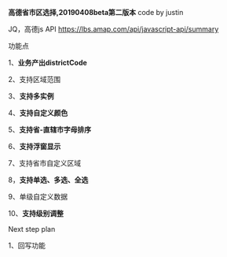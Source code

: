 **高德省市区选择,20190408beta第二版本**
code by justin



JQ，高德js API
https://lbs.amap.com/api/javascript-api/summary

功能点

1、**业务产出districtCode**

2、支持区域范围

3、**支持多实例**

4、**支持自定义颜色**

5、**支持省-直辖市字母排序**

6、**支持浮窗显示**

7、支持省市自定义区域

8，**支持单选、多选、全选**

9、单级自定义数据

10、**支持级别调整**

Next step plan

1、回写功能